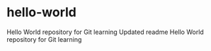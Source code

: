 # hello-world
Hello World repository for Git learning
Updated readme
Hello World repository for Git learning

